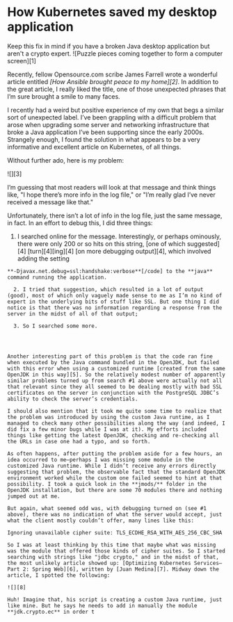 [#]: collector: (lujun9972)
[#]: translator: (CrazyShipOne)
[#]: reviewer: ( )
[#]: publisher: ( )
[#]: url: ( )
[#]: subject: (How Kubernetes saved my desktop application)
[#]: via: (https://opensource.com/article/20/4/kubernetes-desktop-application)
[#]: author: (Chris Hermansen https://opensource.com/users/clhermansen)

How Kubernetes saved my desktop application
======
Keep this fix in mind if you have a broken Java desktop application but
aren't a crypto expert.
![Puzzle pieces coming together to form a computer screen][1]

Recently, fellow Opensource.com scribe James Farrell wrote a wonderful article entitled _[How Ansible brought peace to my home][2]_. In addition to the great article, I really liked the title, one of those unexpected phrases that I’m sure brought a smile to many faces.

I recently had a weird but positive experience of my own that begs a similar sort of unexpected label. I’ve been grappling with a difficult problem that arose when upgrading some server and networking infrastructure that broke a Java application I’ve been supporting since the early 2000s. Strangely enough, I found the solution in what appears to be a very informative and excellent article on Kubernetes, of all things.

Without further ado, here is my problem:

![][3]

I’m guessing that most readers will look at that message and think things like, "I hope there’s more info in the log file," or "I’m really glad I’ve never received a message like that."

Unfortunately, there isn’t a lot of info in the log file, just the same message, in fact. In an effort to debug this, I did three things:

  1. I searched online for the message. Interestingly, or perhaps ominously, there were only 200 or so hits on this string, [one of which suggested][4] [turn][4][ing][4] [on more debugging output][4], which involved adding the setting


```
**-Djavax.net.debug=ssl:handshake:verbose**[/code] to the **java** command running the application.

  2. I tried that suggestion, which resulted in a lot of output (good), most of which only vaguely made sense to me as I’m no kind of expert in the underlying bits of stuff like SSL. But one thing I did notice is that there was no information regarding a response from the server in the midst of all of that output;

  3. So I searched some more.




Another interesting part of this problem is that the code ran fine when executed by the Java command bundled in the OpenJDK, but failed with this error when using a customized runtime [created from the same OpenJDK in this way][5]. So the relatively modest number of apparently similar problems turned up from search #1 above were actually not all that relevant since they all seemed to be dealing mostly with bad SSL certificates on the server in conjunction with the PostgreSQL JDBC’s ability to check the server’s credentials.

I should also mention that it took me quite some time to realize that the problem was introduced by using the custom Java runtime, as I managed to check many other possibilities along the way (and indeed, I did fix a few minor bugs while I was at it). My efforts included things like getting the latest OpenJDK, checking and re-checking all the URLs in case one had a typo, and so forth.

As often happens, after putting the problem aside for a few hours, an idea occurred to me—perhaps I was missing some module in the customized Java runtime. While I didn’t receive any errors directly suggesting that problem, the observable fact that the standard OpenJDK environment worked while the custom one failed seemed to hint at that possibility. I took a quick look in the **jmods/** folder in the OpenJDK installation, but there are some 70 modules there and nothing jumped out at me.

But again, what seemed odd was, with debugging turned on (see #1 above), there was no indication of what the server would accept, just what the client mostly couldn’t offer, many lines like this:
```
`Ignoring unavailable cipher suite: TLS_ECDHE_RSA_WITH_AES_256_CBC_SHA`
```
So I was at least thinking by this time that maybe what was missing was the module that offered those kinds of cipher suites. So I started searching with strings like "jdbc crypto," and in the midst of that, the most unlikely article showed up: [Optimizing Kubernetes Services—Part 2: Spring Web][6], written by [Juan Medina][7]. Midway down the article, I spotted the following:

![][8]

Huh! Imagine that, his script is creating a custom Java runtime, just like mine. But he says he needs to add in manually the module **jdk.crypto.ec** in order t